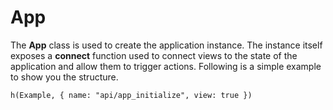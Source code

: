 # App

The **App** class is used to create the application instance. The instance itself exposes a **connect** function used to connect views to the state of the application and allow them to trigger actions. Following is a simple example to show you the structure.

```marksy
h(Example, { name: "api/app_initialize", view: true })
```